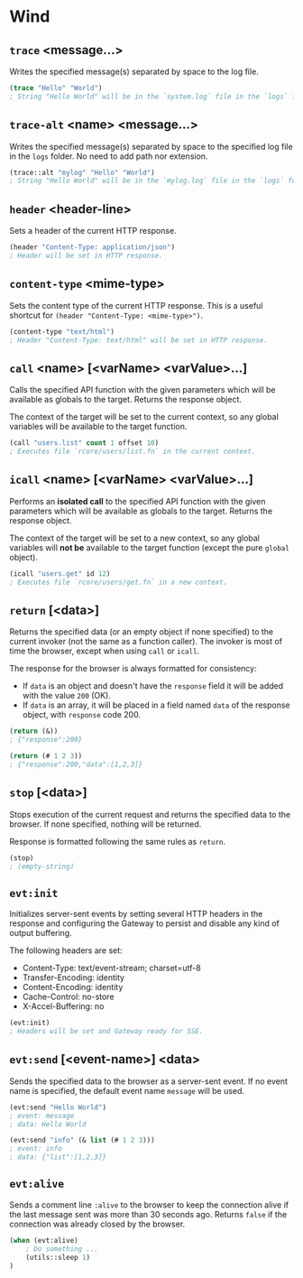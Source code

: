 # Wind

## `trace` \<message...>
Writes the specified message(s) separated by space to the log file.

```lisp
(trace "Hello" "World")
; String "Hello World" will be in the `system.log` file in the `logs` folder.
```

## `trace-alt` \<name> \<message...>
Writes the specified message(s) separated by space to the specified log file in the `logs` folder. No need to add path nor extension.

```lisp
(trace::alt "mylog" "Hello" "World")
; String "Hello World" will be in the `mylog.log` file in the `logs` folder.
```

## `header` \<header-line>
Sets a header of the current HTTP response.

```lisp
(header "Content-Type: application/json")
; Header will be set in HTTP response.
```

## `content-type` \<mime-type>
Sets the content type of the current HTTP response. This is a useful shortcut for `(header "Content-Type: <mime-type>")`.

```lisp
(content-type "text/html")
; Header "Content-Type: text/html" will be set in HTTP response.
```

## `call` \<name> [\<varName> \<varValue>...]
Calls the specified API function with the given parameters which will be available as globals to the target. Returns the response object.

The context of the target will be set to the current context, so any global variables will be available to the target function.

```lisp
(call "users.list" count 1 offset 10)
; Executes file `rcore/users/list.fn` in the current context.
```

## `icall` \<name> [\<varName> \<varValue>...]
Performs an **isolated call** to the specified API function with the given parameters which will be available as globals to the target. Returns the response object.

The context of the target will be set to a new context, so any global variables will **not be** available to the target function (except the pure `global` object).

```lisp
(icall "users.get" id 12)
; Executes file `rcore/users/get.fn` in a new context.
```

## `return` [\<data>]
Returns the specified data (or an empty object if none specified) to the current invoker (not the same as a function caller). The invoker is most of time the browser, except when using `call` or `icall`.

The response for the browser is always formatted for consistency:
- If `data` is an object and doesn't have the `response` field it will be added with the value `200` (OK).
- If `data` is an array, it will be placed in a field named `data` of the response object, with `response` code 200.

```lisp
(return (&))
; {"response":200}

(return (# 1 2 3))
; {"response":200,"data":[1,2,3]}
```

## `stop` [\<data>]
Stops execution of the current request and returns the specified data to the browser. If none specified, nothing will be returned.

Response is formatted following the same rules as `return`.

```lisp
(stop)
; (empty-string)
```

## `evt:init`

Initializes server-sent events by setting several HTTP headers in the response and configuring the Gateway to persist and disable any kind of output buffering.

The following headers are set:
- Content-Type: text/event-stream; charset=utf-8
- Transfer-Encoding: identity
- Content-Encoding: identity
- Cache-Control: no-store
- X-Accel-Buffering: no

```lisp
(evt:init)
; Headers will be set and Gateway ready for SSE.
```

## `evt:send` [\<event-name>] \<data>

Sends the specified data to the browser as a server-sent event. If no event name is specified, the default event name `message` will be used.

```lisp
(evt:send "Hello World")
; event: message
; data: Hello World

(evt:send "info" (& list (# 1 2 3)))
; event: info
; data: {"list":[1,2,3]}
```

## `evt:alive`

Sends a comment line `:alive` to the browser to keep the connection alive if the last message sent was more than 30 seconds ago. Returns `false` if the connection was already closed by the browser.

```lisp
(when (evt:alive)
    ; Do something ...
    (utils::sleep 1)
)
```

